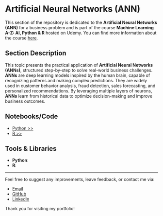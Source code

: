 # Artificial Neural Networks (ANN)

This section of the repository is dedicated to the **Artificial Neural Networks (ANN)** for a business problem and is part of the course **Machine Learning A-Z: AI, Python & R** hosted on Udemy. You can find more information about the course [here](https://www.udemy.com/course/machinelearning/).  

## **Section Description**  

This topic presents the practical application of **Artificial Neural Networks (ANNs)**, structured step-by-step to solve real-world business challenges. **ANNs** are deep learning models inspired by the human brain, capable of recognizing patterns and making complex predictions. They are widely used in customer behavior analysis, fraud detection, sales forecasting, and personalized recommendations. By leveraging multiple layers of neurons, **ANNs** learn from historical data to optimize decision-making and improve business outcomes.  

## **Notebooks/Code**  

+ [Python >>](./01_ANN_py.ipynb)  
+ [R >>](./02_R/ANN_r.ipynb)  

## **Tools & Libraries**  

+ **Python**: 
+ **R**: 

---

Feel free to suggest any improvements, leave feedback, or contact me via:
- [Email](mailto:daluchki@gmail.com)
- [GitHub](https://github.com/daluchkin)
- [LinkedIn](https://www.linkedin.com/in/dmitry-luchkin/)

Thank you for visiting my portfolio!

